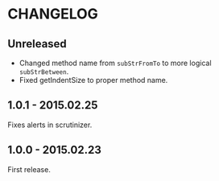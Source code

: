 # CHANGELOG

## Unreleased

* Changed method name from `subStrFromTo` to more logical `subStrBetween`.
* Fixed getIndentSize to proper method name.

## 1.0.1 - 2015.02.25

Fixes alerts in scrutinizer.

## 1.0.0 - 2015.02.23

First release.
